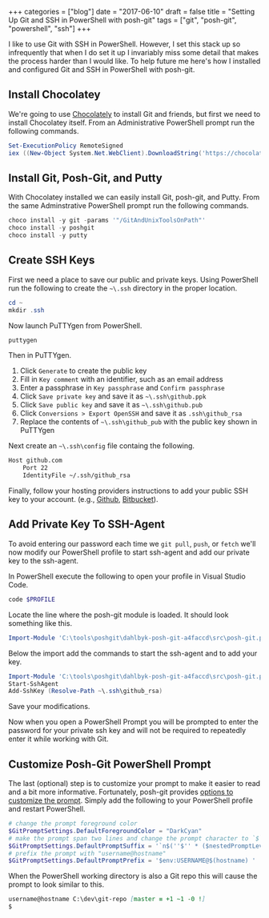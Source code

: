 +++
categories = ["blog"]
date = "2017-06-10"
draft = false
title = "Setting Up Git and SSH in PowerShell with posh-git"
tags = ["git", "posh-git", "powershell", "ssh"]
+++

I like to use Git with SSH in PowerShell. However, I set this stack
up so infrequently that when I do set it up I invariably miss
some detail that makes the process harder than I would like. To help future me
here's how I installed and configured Git and SSH in PowerShell with posh-git.

<!--more-->

## Install Chocolatey

We're going to use [Chocolately](https://chocolatey.org) to install Git and
friends, but first we need to install Chocolatey itself. From an Administrative
PowerShell prompt run the following commands.

```powershell
Set-ExecutionPolicy RemoteSigned
iex ((New-Object System.Net.WebClient).DownloadString('https://chocolatey.org/install.ps1'))
```

## Install Git, Posh-Git, and Putty

With Chocolatey installed we can easily install Git, posh-git, and
Putty. From the same Adminstrative PowerShell prompt run the following commands.

```powershell
choco install -y git -params '"/GitAndUnixToolsOnPath"'
choco install -y poshgit
choco install -y putty
```

## Create SSH Keys

First we need a place to save our public and private keys. Using PowerShell
run the following to create the `~\.ssh` directory in the proper location.

```powershell
cd ~
mkdir .ssh
```

Now launch PuTTYgen from PowerShell.

```powershell
puttygen
```

Then in PuTTYgen.

1. Click `Generate` to create the public key
1. Fill in `Key comment` with an identifier, such as an email address
1. Enter a passphrase in `Key passphrase` and `Confirm passphrase`
1. Click `Save private key` and save it as `~\.ssh\github.ppk`
1. Click `Save public key` and save it as `~\.ssh\github.pub`
1. Click `Conversions > Export OpenSSH` and save it as `.ssh\github_rsa`
1. Replace the contents of `~\.ssh\github_pub` with the public key shown in PuTTYgen

Next create an `~\.ssh\config` file containg the following.

```apache
Host github.com
    Port 22
    IdentityFile ~/.ssh/github_rsa
```

Finally, follow your hosting providers instructions to add your public SSH key 
to your account. (e.g.,
[Github](https://help.github.com/articles/adding-a-new-ssh-key-to-your-github-account),
[Bitbucket](https://confluence.atlassian.com/bitbucket/add-an-ssh-key-to-an-account-302811853.html)).

## Add Private Key To SSH-Agent

To avoid entering our password each time we `git pull`, `push`, or `fetch` we'll
now modify our PowerShell profile to start ssh-agent and add our private key to
the ssh-agent.

In PowerShell execute the following to open your profile in Visual Studio Code.

```powershell
code $PROFILE
```

Locate the line where the posh-git module is loaded. It should look something
like this.

```powershell
Import-Module 'C:\tools\poshgit\dahlbyk-posh-git-a4faccd\src\posh-git.psd1'
```

Below the import add the commands to start the ssh-agent and to add your key.

```powershell
Import-Module 'C:\tools\poshgit\dahlbyk-posh-git-a4faccd\src\posh-git.psd1'
Start-SshAgent
Add-SshKey (Resolve-Path ~\.ssh\github_rsa)
```

Save your modifications.

Now when you open a PowerShell Prompt you will be prompted to enter the
password for your private ssh key and will not be required to repeatedly enter
it while working with Git.

## Customize Posh-Git PowerShell Prompt

The last (optional) step is to customize your prompt to make it easier to read
and a bit more informative. Fortunately, posh-git provides
[options to customize the prompt](https://github.com/dahlbyk/posh-git#step-3-optional-customize-your-powershell-prompt).
Simply add the following to your PowerShell profile and restart PowerShell.

```powershell
# change the prompt foreground color
$GitPromptSettings.DefaultForegroundColor = "DarkCyan"
# make the prompt span two lines and change the prompt character to `$`
$GitPromptSettings.DefaultPromptSuffix = '`n$(''$'' * ($nestedPromptLevel + 1)) '
# prefix the prompt with "username@hostname"
$GitPromptSettings.DefaultPromptPrefix = '$env:USERNAME@$(hostname) '
```

When the PowerShell working directory is also a Git repo this will cause the
prompt to look similar to this.

```markdown
username@hostname C:\dev\git-repo [master ≡ +1 ~1 -0 !]
$
```